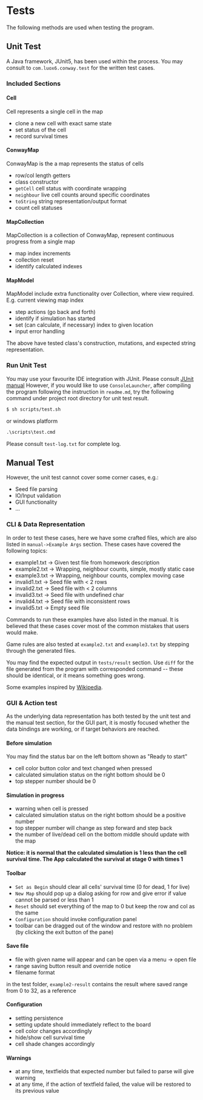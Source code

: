 # Tests

The following methods are used when testing the program. 

## Unit Test

A Java framework, JUnit5, has been used within the process. You may consult to `com.luox6.conway.test` for the written test cases.

### Included Sections

#### Cell

Cell represents a single cell in the map

- clone a new cell with exact same state
- set status of the cell
- record survival times

#### ConwayMap

ConwayMap is the a map represents the status of cells

- row/col length getters
- class constructor
- `getCell` cell status with coordinate wrapping
- `neighbour` live cell counts around specific coordinates
- `toString` string representation/output format
- count cell statuses

#### MapCollection

MapCollection is a collection of ConwayMap, represent continuous progress from a single map

- map index increments
- collection reset
- identify calculated indexes

#### MapModel

MapModel include extra functionality over Collection, where view required. E.g. current viewing map index

- step actions (go back and forth)
- identify if simulation has started
- set (can calculate, if necessary) index to given location
- input error handling

The above have tested class's construction, mutations, and expected string representation.

### Run Unit Test 

You may use your favourite IDE integration with JUnit. Please consult [JUnit manual](https://junit.org/junit5/docs/current/user-guide/#running-tests)
However, if you would like to use `ConsoleLauncher`, after compiling the program following the instruction in `readme.md`, try the following command under project root directory for unit test result.

```bash
$ sh scripts/test.sh
```

or windows platform 

```cmd
.\scripts\test.cmd
```

Please consult `test-log.txt` for complete log.

## Manual Test

However, the unit test cannot cover some corner cases, e.g.:

- Seed file parsing
- IO/Input validation
- GUI functionality
- ...

### CLI & Data Representation

In order to test these cases, here we have some crafted files, which are also listed in `manual->Example Args` section.
These cases have covered the following topics: 

- example1.txt -> Given test file from homework description
- example2.txt -> Wrapping, neighbour counts, simple, mostly static case
- example3.txt -> Wrapping, neighbour counts, complex moving case
- invalid1.txt -> Seed file with < 2 rows
- invalid2.txt -> Seed file with < 2 columns
- invalid3.txt -> Seed file with undefined char
- invalid4.txt -> Seed file with inconsistent rows
- invalid5.txt -> Empty seed file

Commands to run these examples have also listed in the manual. It is believed that these cases cover most of the common mistakes that users would make.

Game rules are also tested at `example2.txt` and `example3.txt` by stepping through the generated files.

You may find the expected output in `tests/result` section. Use `diff` for the file generated from the program with corresponded command -- these should be identical, or it means something goes wrong.

Some examples inspired by [Wikipedia](https://en.wikipedia.org/wiki/Conway%27s_Game_of_Life).

### GUI & Action test

As the underlying data representation has both tested by the unit test and the manual test section, for the GUI part, it is mostly focused whether the data bindings are working, or if target behaviors are reached.

#### Before simulation

You may find the status bar on the left bottom shown as "Ready to start"

- cell color button color and text changed when pressed
- calculated simulation status on the right bottom should be 0
- top stepper number should be 0

#### Simulation in progress

- warning when cell is pressed
- calculated simulation status on the right bottom should be a positive number
- top stepper number will change as step forward and step back
- the number of live/dead cell on the bottom middle should update with the map

**Notice: it is normal that the calculated simulation is 1 less than the cell survival time. The App calculated the survival at stage 0 with times 1**

#### Toolbar

- `Set as Begin` should clear all cells' survival time (0 for dead, 1 for live)
- `New Map` should pop up a dialog asking for row and give error if value cannot be parsed or less than 1 
- `Reset` should set everything of the map to 0 but keep the row and col as the same
- `Configuration` should invoke configuration panel
- toolbar can be dragged out of the window and restore with no problem (by clicking the exit button of the pane)

#### Save file

- file with given name will appear and can be open via a menu -> open file
- range saving button result and override notice
- filename format

in the test folder, `example2-result` contains the result where saved range from 0 to 32, as a reference

#### Configuration

- setting persistence
- setting update should immediately reflect to the board
- cell color changes accordingly
- hide/show cell survival time
- cell shade changes accordingly

#### Warnings

- at any time, textfields that expected number but failed to parse will give warning
- at any time, if the action of textfield failed, the value will be restored to its previous value